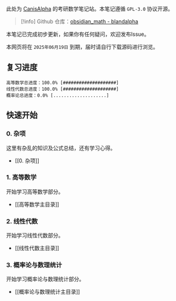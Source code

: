 此处为 [CanisAlpha](https://github.com/BlandAlpha) 的考研数学笔记站。本笔记遵循 `GPL-3.0` 协议开源。

> [!info] 
> Github 仓库：[obsidian_math - blandalpha](https://github.com/BlandAlpha/obsidian_math)

本笔记已完成初步更新，如果你有任何疑问，欢迎发布Issue。

本网页将在 `2025年06月19日` 到期，届时请自行下载源码进行浏览。

## 复习进度

```
高等数学总进度：100.0% [####################]
线性代数总进度：100.0% [####################]
概率论总进度：0.0% [....................]
```

## 快速开始

### 0. 杂项

这里有杂乱的知识及公式总结，还有学习心得。

- [[0. 杂项]]

### 1. 高等数学

开始学习高等数学部分。

- [[高等数学主目录]]

### 2. 线性代数

开始学习线性代数部分。

- [[线性代数主目录]]

### 3. 概率论与数理统计

开始学习概率论与数理统计部分。

- [[概率论与数理统计主目录]]